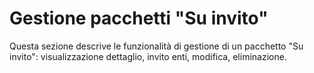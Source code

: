 # Gestione pacchetti "Su invito"

Questa sezione descrive le funzionalità di gestione di un pacchetto "Su invito": visualizzazione dettaglio, invito enti, modifica, eliminazione.&#x20;
